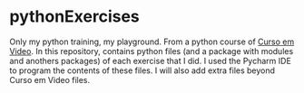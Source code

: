 # pythonExercises
Only my python training, my playground. From a python course of [Curso em Video](https://www.cursoemvideo.com/curso/python-3-mundo-3/).
In this repository, contains python files (and a package with modules and anothers packages) of each exercise that I did. 
I used the Pycharm IDE to program the contents of these files.
I will also add extra files beyond Curso em Video files.

